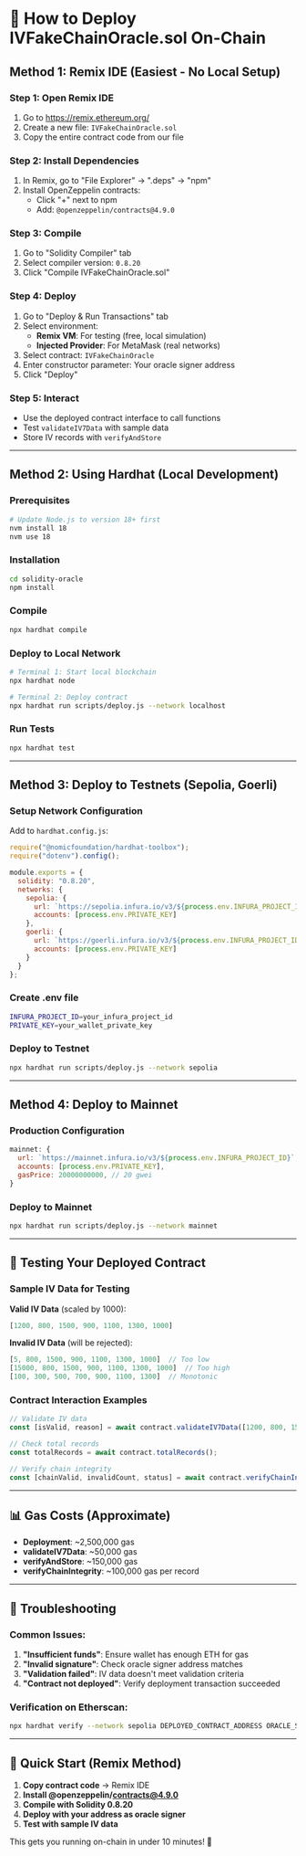 # 🚀 How to Deploy IVFakeChainOracle.sol On-Chain

## Method 1: Remix IDE (Easiest - No Local Setup)

### Step 1: Open Remix IDE
1. Go to https://remix.ethereum.org/
2. Create a new file: `IVFakeChainOracle.sol`
3. Copy the entire contract code from our file

### Step 2: Install Dependencies
1. In Remix, go to "File Explorer" → ".deps" → "npm"
2. Install OpenZeppelin contracts:
   - Click "+" next to npm
   - Add: `@openzeppelin/contracts@4.9.0`

### Step 3: Compile
1. Go to "Solidity Compiler" tab
2. Select compiler version: `0.8.20`
3. Click "Compile IVFakeChainOracle.sol"

### Step 4: Deploy
1. Go to "Deploy & Run Transactions" tab
2. Select environment:
   - **Remix VM**: For testing (free, local simulation)
   - **Injected Provider**: For MetaMask (real networks)
3. Select contract: `IVFakeChainOracle`
4. Enter constructor parameter: Your oracle signer address
5. Click "Deploy"

### Step 5: Interact
- Use the deployed contract interface to call functions
- Test `validateIV7Data` with sample data
- Store IV records with `verifyAndStore`

---

## Method 2: Using Hardhat (Local Development)

### Prerequisites
```bash
# Update Node.js to version 18+ first
nvm install 18
nvm use 18
```

### Installation
```bash
cd solidity-oracle
npm install
```

### Compile
```bash
npx hardhat compile
```

### Deploy to Local Network
```bash
# Terminal 1: Start local blockchain
npx hardhat node

# Terminal 2: Deploy contract
npx hardhat run scripts/deploy.js --network localhost
```

### Run Tests
```bash
npx hardhat test
```

---

## Method 3: Deploy to Testnets (Sepolia, Goerli)

### Setup Network Configuration
Add to `hardhat.config.js`:

```javascript
require("@nomicfoundation/hardhat-toolbox");
require("dotenv").config();

module.exports = {
  solidity: "0.8.20",
  networks: {
    sepolia: {
      url: `https://sepolia.infura.io/v3/${process.env.INFURA_PROJECT_ID}`,
      accounts: [process.env.PRIVATE_KEY]
    },
    goerli: {
      url: `https://goerli.infura.io/v3/${process.env.INFURA_PROJECT_ID}`,
      accounts: [process.env.PRIVATE_KEY]
    }
  }
};
```

### Create .env file
```bash
INFURA_PROJECT_ID=your_infura_project_id
PRIVATE_KEY=your_wallet_private_key
```

### Deploy to Testnet
```bash
npx hardhat run scripts/deploy.js --network sepolia
```

---

## Method 4: Deploy to Mainnet

### Production Configuration
```javascript
mainnet: {
  url: `https://mainnet.infura.io/v3/${process.env.INFURA_PROJECT_ID}`,
  accounts: [process.env.PRIVATE_KEY],
  gasPrice: 20000000000, // 20 gwei
}
```

### Deploy to Mainnet
```bash
npx hardhat run scripts/deploy.js --network mainnet
```

---

## 🧪 Testing Your Deployed Contract

### Sample IV Data for Testing

**Valid IV Data** (scaled by 1000):
```javascript
[1200, 800, 1500, 900, 1100, 1300, 1000]
```

**Invalid IV Data** (will be rejected):
```javascript
[5, 800, 1500, 900, 1100, 1300, 1000]  // Too low
[15000, 800, 1500, 900, 1100, 1300, 1000]  // Too high
[100, 300, 500, 700, 900, 1100, 1300]  // Monotonic
```

### Contract Interaction Examples

```javascript
// Validate IV data
const [isValid, reason] = await contract.validateIV7Data([1200, 800, 1500, 900, 1100, 1300, 1000]);

// Check total records
const totalRecords = await contract.totalRecords();

// Verify chain integrity
const [chainValid, invalidCount, status] = await contract.verifyChainIntegrity();
```

---

## 📊 Gas Costs (Approximate)

- **Deployment**: ~2,500,000 gas
- **validateIV7Data**: ~50,000 gas
- **verifyAndStore**: ~150,000 gas
- **verifyChainIntegrity**: ~100,000 gas per record

---

## 🔧 Troubleshooting

### Common Issues:

1. **"Insufficient funds"**: Ensure wallet has enough ETH for gas
2. **"Invalid signature"**: Check oracle signer address matches
3. **"Validation failed"**: IV data doesn't meet validation criteria
4. **"Contract not deployed"**: Verify deployment transaction succeeded

### Verification on Etherscan:
```bash
npx hardhat verify --network sepolia DEPLOYED_CONTRACT_ADDRESS ORACLE_SIGNER_ADDRESS
```

---

## 🎯 Quick Start (Remix Method)

1. **Copy contract code** → Remix IDE
2. **Install @openzeppelin/contracts@4.9.0**
3. **Compile with Solidity 0.8.20**
4. **Deploy with your address as oracle signer**
5. **Test with sample IV data**

This gets you running on-chain in under 10 minutes! 🚀
